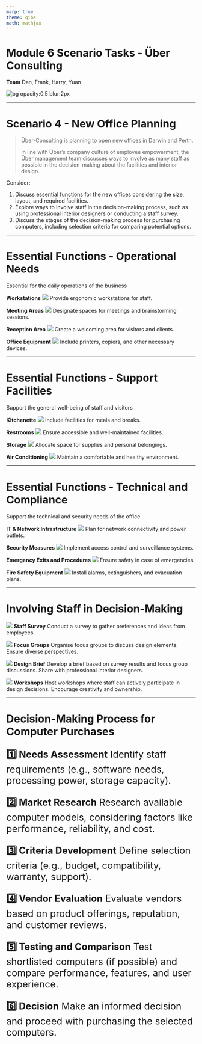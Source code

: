```yaml
---
marp: true
theme: qiba
math: mathjax
---
```


<!-- 
_class: title bg-gradient
footer: '**QIBA - Module 6**<br>Professional Performance'
-->

<script src="https://cdn.tailwindcss.com/3.0.0"></script>
<script>tailwind.config = { corePlugins: { preflight: false } }</script>

<div class='title-center text-left'>

# Module 6 Scenario Tasks - Über Consulting

**Team** Dan, Frank, Harry, Yuan

![bg opacity:0.5 blur:2px](https://png.pngtree.com/thumb_back/fh260/background/20230611/pngtree-an-empty-bookshop-stacked-with-books-image_2924924.jpg)

</div>

---

<!-- 
footer: ""
-->

# Scenario 4 - New Office Planning

> <highlight>Über-Consulting</highlight> is planning to open new offices in <highlight>Darwin</highlight> and <highlight>Perth</highlight>. 
> 
> In line with Über’s company culture of <highlight>employee empowerment</highlight>, the Über management team discusses ways to <highlight>involve as many staff as possible</highlight> in the decision-making about the <highlight>facilities</highlight> and <highlight>interior design</highlight>.

Consider:

1. Discuss <highlight>essential functions</highlight> for the new offices considering the size, layout, and required facilities.
2. Explore ways to <highlight>involve staff in the decision-making</highlight> process, such as using professional interior designers or conducting a staff survey.
3. Discuss the <highlight>stages of the decision-making</highlight> process for purchasing computers, including selection criteria for comparing potential options.

---

# Essential Functions - Operational Needs

Essential for the <highlight>daily operations</highlight> of the business 

<div class='flow titled flex img-sm'>

**Workstations** ![](https://cdn-icons-png.flaticon.com/128/2271/2271548.png) Provide ergonomic workstations for staff.

**Meeting Areas** ![](https://cdn-icons-png.flaticon.com/128/2680/2680422.png) Designate spaces for meetings and brainstorming sessions.

**Reception Area** ![](https://cdn-icons-png.flaticon.com/128/5480/5480983.png) Create a welcoming area for visitors and clients.

**Office Equipment** ![](https://cdn-icons-png.flaticon.com/128/8188/8188163.png) Include printers, copiers, and other necessary devices.

</div>

---

# Essential Functions - Support Facilities

Support the <highlight>general well-being</highlight> of staff and visitors

<div class='flow flex img-sm titled'>

**Kitchenette** 
![](https://cdn-icons-png.flaticon.com/128/16499/16499831.png) 
Include facilities for meals and breaks.

**Restrooms** 
![](https://cdn-icons-png.flaticon.com/128/995/995072.png) Ensure accessible and well-maintained facilities.

**Storage** 
![](https://cdn-icons-png.flaticon.com/128/2789/2789610.png) 
Allocate space for supplies and personal belongings.

**Air Conditioning** 
![](https://cdn-icons-png.flaticon.com/128/3653/3653288.png) 
Maintain a comfortable and healthy environment.

</div>

---

# Essential Functions - Technical and Compliance

Support the <highlight>technical and security</highlight> needs of the office

<div class='flow flex img-sm'>

**IT & Network Infrastructure** ![](https://cdn-icons-png.flaticon.com/128/900/900334.png) Plan for network connectivity and power outlets.

**Security Measures** ![](https://cdn-icons-png.flaticon.com/128/2408/2408767.png) Implement access control and surveillance systems.

**Emergency Exits and Procedures** ![](https://cdn-icons-png.flaticon.com/128/16949/16949469.png) Ensure safety in case of emergencies.

**Fire Safety Equipment** ![](https://cdn-icons-png.flaticon.com/128/1973/1973051.png) Install alarms, extinguishers, and evacuation plans.

</div>

---

# Involving Staff in Decision-Making

<div class='flow grid cols-2 img-sm img-left'>

![](https://cdn-icons-png.flaticon.com/128/3893/3893006.png) **Staff Survey** Conduct a survey to <highlight>gather preferences and ideas</highlight> from employees.

![](https://cdn-icons-png.flaticon.com/128/2282/2282266.png) **Focus Groups** Organise focus groups to discuss design elements. Ensure <highlight>diverse perspectives</highlight>.

![](https://cdn-icons-png.flaticon.com/128/10237/10237168.png) **Design Brief** Develop a brief based on survey results and focus group discussions. <highlight>Share</highlight> with professional interior designers.

![](https://cdn-icons-png.flaticon.com/128/3981/3981112.png) **Workshops** Host workshops where staff can <highlight>actively participate in design decisions</highlight>. Encourage creativity and ownership.

</div>

---

# Decision-Making Process for Computer Purchases

<div class='flow grid cols-3' style='font-size: 25px;'>

**1️⃣ Needs Assessment** 
Identify staff requirements (e.g., software needs, processing power, storage capacity).

**2️⃣ Market Research** 
Research available computer models, considering factors like performance, reliability, and cost.

**3️⃣ Criteria Development** 
Define selection criteria (e.g., budget, compatibility, warranty, support).

**4️⃣ Vendor Evaluation** 
Evaluate vendors based on product offerings, reputation, and customer reviews.

**5️⃣ Testing and Comparison** 
Test shortlisted computers (if possible) and compare performance, features, and user experience.

**6️⃣ Decision**
Make an informed decision and proceed with purchasing the selected computers.

</div>
